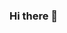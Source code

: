 ### Hi there 👋

<!--
**Sheenur/Sheenur** is a ✨ _special_ ✨ repository because its `README.md` (this file) appears on your GitHub profile.

Here are some ideas to get you started:

- 🔭 I’m currently working on GitHub Repository 
- 🌱 I’m currently learning how to be a better software engineer
- 👯 I’m looking to collaborate with like minded people 
- 🤔 I’m looking for help with my journey as a software developer 
- 💬 Ask me about anything 
- 📫 How to reach me: on Twitter @SHEENUR 
- 😄 Pronouns: The Man for the job 
- ⚡ Fun fact: I don't always lie
-->
